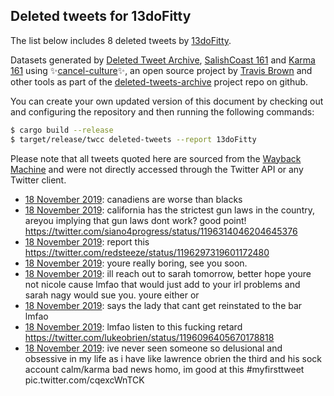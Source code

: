 ## Deleted tweets for 13doFitty

The list below includes 8 deleted tweets by
[13doFitty](https://twitter.com/13doFitty).



Datasets generated by [Deleted Tweet Archive](https://twitter.com/deletedtweet161), 
[SalishCoast 161](https://twitter.com/SalishCoastA) and [Karma 161](https://twitter.com/KarmaOneSixOne) 
using ✨[cancel-culture](https://github.com/travisbrown/cancel-culture)✨, an open source project by 
[Travis Brown](https://twitter.com/travisbrown) and other tools as part of the 
[deleted-tweets-archive](https://github.com/salcoast/deleted-tweets-archive/) project repo on github.

You can create your own updated version of this document by checking out and configuring the
repository and then running the following commands:

```bash
$ cargo build --release
$ target/release/twcc deleted-tweets --report 13doFitty
```

Please note that all tweets quoted here are sourced from the
[Wayback Machine](https://web.archive.org) and were not directly accessed through the Twitter API or
any Twitter client.

* [18 November 2019](https://web.archive.org/web/20191118134337/https://twitter.com/13doFitty/status/1196422150535733249): canadiens are worse than blacks
* [18 November 2019](https://web.archive.org/web/20191118132014/https://twitter.com/13doFitty/status/1196394164902092801): california has the strictest gun laws in the country, areyou implying that gun laws dont work? good point! https://twitter.com/siano4progress/status/1196314046204645376
* [18 November 2019](https://web.archive.org/web/20191118060435/https://twitter.com/13doFitty/status/1196300256482332677): report this https://twitter.com/redsteeze/status/1196297319601172480
* [18 November 2019](https://web.archive.org/web/20191118061050/https://twitter.com/13doFitty/status/1196296279367782400): youre really boring, see you soon.
* [18 November 2019](https://web.archive.org/web/20191118070531/https://twitter.com/13doFitty/status/1196295086646185984): ill reach out to sarah tomorrow, better hope youre not nicole cause lmfao that would just add to your irl problems and sarah nagy would sue you. youre either or
* [18 November 2019](https://web.archive.org/web/20191118062525/https://twitter.com/13doFitty/status/1196293066589687809): says the lady that cant get reinstated to the bar lmfao
* [18 November 2019](https://web.archive.org/web/20191118051257/https://twitter.com/13doFitty/status/1196281238589452293): lmfao listen to this fucking retard https://twitter.com/lukeobrien/status/1196096405670178818
* [18 November 2019](https://web.archive.org/web/20191118042012/https://twitter.com/13doFitty/status/1196276531959619585): ive never seen someone so delusional and obsessive in my life as i have like lawrence obrien the third and his sock account calm/karma  bad news homo, im good at this   #myfirsttweet  pic.twitter.com/cqexcWnTCK

